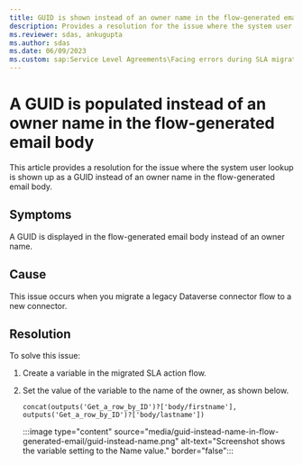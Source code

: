 ```yaml
---
title: GUID is shown instead of an owner name in the flow-generated email body
description: Provides a resolution for the issue where the system user lookup is shown as a GUID instead of an owner name in the flow-generated email body.
ms.reviewer: sdas, ankugupta
ms.author: sdas
ms.date: 06/09/2023
ms.custom: sap:Service Level Agreements\Facing errors during SLA migration
---
```

# A GUID is populated instead of an owner name in the flow-generated email body

This article provides a resolution for the issue where the system user lookup is shown up as a GUID instead of an owner name in the flow-generated email body.

## Symptoms

A GUID is displayed in the flow-generated email body instead of an owner name.

## Cause

This issue occurs when you migrate a legacy Dataverse connector flow to a new connector.

## Resolution

To solve this issue:

1. Create a variable in the migrated SLA action flow.
2. Set the value of the variable to the name of the owner, as shown below.
 
    ```console
    concat(outputs('Get_a_row_by_ID')?['body/firstname'], outputs('Get_a_row_by_ID')?['body/lastname'])
    ```

    :::image type="content" source="media/guid-instead-name-in-flow-generated-email/guid-instead-name.png" alt-text="Screenshot shows the variable setting to the Name value." border="false":::